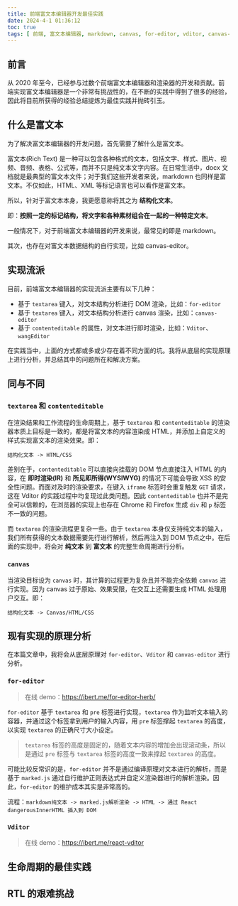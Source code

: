 ```yaml
---
title: 前端富文本编辑器开发最佳实践
date: 2024-4-1 01:36:12
toc: true
tags: [ 前端, 富文本编辑器, markdown, canvas, for-editor, vditor, canvas-editor ]
---
```


## 前言

从 2020 年至今，已经参与过数个前端富文本编辑器和渲染器的开发和贡献。前端实现富文本编辑器是一个非常有挑战性的，在不断的实践中得到了很多的经验，因此将目前所获得的经验总结提炼为最佳实践并抛砖引玉。

## 什么是富文本

为了解决富文本编辑器的开发问题，首先需要了解什么是富文本。

富文本(Rich Text) 是一种可以包含各种格式的文本，包括文字、样式、图片、视频、音频、表格、公式等，而并不只是纯文本文字内容。在日常生活中，docx 文档就是最典型的富文本文件；对于我们这些开发者来说，markdown 也同样是富文本。不仅如此，HTML、XML 等标记语言也可以看作是富文本。

所以，针对于富文本本身，我更愿意称将其之为 **结构化文本**。

即：**按照一定的标记结构，将文字和各种素材组合在一起的一种特定文本**。

一般情况下，对于前端富文本编辑器的开发来说，最常见的即是 markdown。

其次，也存在对富文本数据结构的自行实现，比如 canvas-editor。

## 实现流派

目前，前端富文本编辑器的实现流派主要有以下几种：

- 基于 `textarea` 键入，对文本结构分析进行 DOM 渲染，比如：`for-editor`
- 基于 `textarea` 键入，对文本结构分析进行 canvas 渲染，比如：`canvas-editor`
- 基于 `contenteditable` 的属性，对文本进行即时渲染，比如：`Vditor`、`wangEditor`

在实践当中，上面的方式都或多或少存在着不同方面的坑。我将从底层的实现原理上进行分析，并总结其中的问题所在和解决方案。

## 同与不同

### `textarea` 和 `contenteditable`

在渲染结果和工作流程的生命周期上，基于 `textarea` 和 `contenteditable` 的渲染器本质上目标是一致的，都是将富文本的内容渲染成 HTML，并添加上自定义的样式实现富文本的渲染效果。即：

`结构化文本 -> HTML/CSS`

差别在于，`contenteditable` 可以直接向挂载的 DOM 节点直接注入 HTML 的内容，在 **即时渲染(IR)** 和 **所见即所得(WYSIWYG)** 的情况下可能会导致 XSS 的安全性问题。而面对及时的渲染要求，在键入 `iframe` 标签时会重复触发 `GET` 请求，这在 Vditor 的实践过程中均复现过此类问题。因此 `contenteditable` 也并不是完全可以信赖的，在浏览器的实现上也存在 Chrome 和 Firefox 生成 `div` 和 `p` 标签不一致的问题。

而 `textarea` 的渲染流程更复杂一些。由于 `textarea` 本身仅支持纯文本的输入，我们所有获得的文本数据需要先行进行解析，然后再注入到 DOM 节点之中。在后面的实现中，将会对 **纯文本** 到 **富文本** 的完整生命周期进行分析。

### `canvas`

当渲染目标设为 `canvas` 时，其计算的过程更为复杂且并不能完全依赖 `canvas` 进行实现。因为 canvas 过于原始、效果受限，在交互上还需要生成 HTML 处理用户交互。即：

`结构化文本 -> Canvas/HTML/CSS`

## 现有实现的原理分析

在本篇文章中，我将会从底层原理对 `for-editor`、`Vditor` 和 `canvas-editor` 进行分析。

### `for-editor`

> 在线 demo：<https://ibert.me/for-editor-herb/>

`for-editor` 基于 `textarea` 和 `pre` 标签进行实现，`textarea` 作为监听文本输入的容器，并通过这个标签拿到用户的输入内容，用 `pre` 标签撑起 `textarea` 的高度，以实现 `textarea` 的正确尺寸大小设定。

> `textarea` 标签的高度是固定的，随着文本内容的增加会出现滚动条，所以是通过 `pre` 标签与 `textarea` 标签的高度一致来撑起 `textarea` 的高度。

可能比较反常识的是，`for-editor` 并不是通过编译原理对文本进行的解析，而是基于 `marked.js` 通过自行维护正则表达式并自定义渲染器进行的解析渲染。因此，`for-editor` 的维护成本其实是非常高的。

流程：`markdown纯文本 -> marked.js解析渲染 -> HTML -> 通过 React dangerousInnerHTML 插入到 DOM`

### `Vditor`

> 在线 demo：<https://ibert.me/react-vditor>

## 生命周期的最佳实践

## RTL 的艰难挑战
